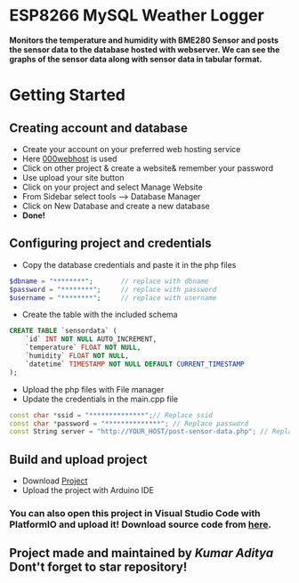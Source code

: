 # **ESP8266 MySQL Weather Logger**

**Monitors the temperature and humidity with BME280 Sensor and posts the sensor data to the database hosted with webserver. We can see the graphs of the sensor data along with sensor data in tabular format.**


# Getting Started
## Creating account and database
-    Create your account on your preferred web hosting service
-    Here [000webhost](https://www.000webhost.com/) is used
-    Click on other project & create a website& remember your password
-    Use upload your site button
-    Click on your project and select Manage Website
-    From Sidebar select tools --> Database Manager 
-    Click on New Database and create a new database
-    **Done!**

## Configuring project and credentials
-    Copy the database credentials and paste it in the php files
```php
$dbname = "********";       // replace with dbname
$password = "********";     // replace with password
$username = "********";     // replace with username
```
-    Create the table with the included schema
```sql
CREATE TABLE `sensordata` (
    `id` INT NOT NULL AUTO_INCREMENT,
    `temperature` FLOAT NOT NULL,
    `humidity` FLOAT NOT NULL,
    `datetime` TIMESTAMP NOT NULL DEFAULT CURRENT_TIMESTAMP
);
```
-    Upload the php files with File manager
-    Update the credentials in the main.cpp file
```cpp
const char *ssid = "**************";// Replace ssid
const char *password = "**************"; // Replace password
const String server = "http://YOUR_HOST/post-sensor-data.php"; // Replace url
```
## Build and upload project
-    Download [Project](https://github.com/rahuladitya303/ESP8266-MySQL-Weather-Logger/releases/download/v1.0/ESP8266.MySQL.Weather.Logger.zip)
-    Upload the project with Arduino IDE  
### **You can also open this project in Visual Studio Code with PlatformIO and upload it! Download source code from [here](https://github.com/rahuladitya303/ESP8266-MySQL-Weather-Logger/archive/master.zip).**

## Project made and maintained by *Kumar Aditya* Dont't forget to star repository!